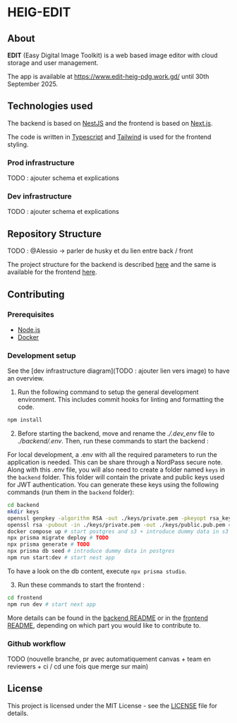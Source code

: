 # HEIG-EDIT

## About

**EDIT** (Easy Digital Image Toolkit) is a web based image editor with cloud storage and user management.

The app is available at https://www.edit-heig-pdg.work.gd/ until 30th September 2025.

## Technologies used

The backend is based on [NestJS](https://nestjs.com/) and the frontend is based on [Next.js](https://nextjs.org/).

The code is written in [Typescript](https://www.typescriptlang.org/) and [Tailwind](https://tailwindcss.com/) is used for the frontend styling.

### Prod infrastructure

TODO : ajouter schema et explications

### Dev infrastructure

TODO : ajouter schema et explications

## Repository Structure

TODO : @Alessio -> parler de husky et du lien entre back / front

The project structure for the backend is described [here](./backend/README.md#project-structure) and the same is available for the frontend [here](./frontend/README.md#project-structure).

## Contributing

### Prerequisites

- [Node.js](https://docs.npmjs.com/downloading-and-installing-node-js-and-npm)
- [Docker](https://docs.docker.com/engine/install/)

### Development setup

See the [dev infrastructure diagram](TODO : ajouter lien vers image) to have an overview.

1) Run the following command to setup the general development environment. This includes commit hooks for linting and formatting the code.

```bash
npm install
```

2) Before starting the backend, move and rename the *./.dev_env* file to *./backend/.env*. Then, run these commands to start the backend :
   
For local development, a .env with all the required parameters to run the application is needed. This can be share through a NordPass secure note.
Along with this .env file, you will also need to create a folder named `keys` in the `backend` folder. This folder will contain the private and public keys used for JWT authentication. You can generate these keys using the following commands (run them in the `backend` folder):

```bash
cd backend
mkdir keys
openssl genpkey -algorithm RSA -out ./keys/private.pem -pkeyopt rsa_keygen_bits:2048 # generate keys to TODO
openssl rsa -pubout -in ./keys/private.pem -out ./keys/public.pub.pem # TODO
docker compose up # start postgres and s3 + introduce dummy data in s3
npx prisma migrate deploy # TODO
npx prisma generate # TODO
npx prisma db seed # introduce dummy data in postgres
npm run start:dev # start nest app
```

To have a look on the db content, execute `npx prisma studio`.

3) Run these commands to start the frontend :

```bash
cd frontend
npm run dev # start next app
```

More details can be found in the [backend README](./backend/README.md) or in the [frontend README](./frontend/README.md), depending on which part you would like to contribute to.

### Github workflow

TODO (nouvelle branche, pr avec automatiquement canvas + team en reviewers + ci / cd une fois que merge sur main)

## License

This project is licensed under the MIT License - see the [LICENSE](./LICENSE) file for details.
